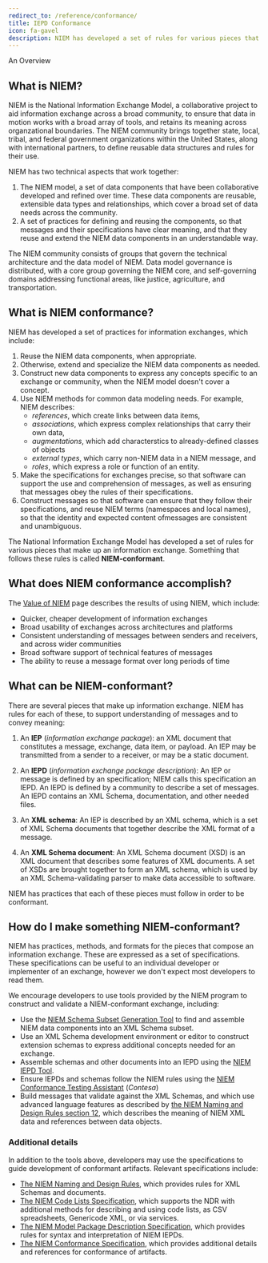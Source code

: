 ```yaml
---
redirect_to: /reference/conformance/
title: IEPD Conformance
icon: fa-gavel
description: NIEM has developed a set of rules for various pieces that make up an information exchange. Something that follows these rules is called NIEM-conformant.
---
```


An Overview

## What is NIEM?

NIEM is the National Information Exchange Model, a collaborative project to aid
information exchange across a broad community, to ensure that data in motion
works with a broad array of tools, and retains its meaning across organzational
boundaries. The NIEM community brings together state, local, tribal, and federal
government organizations within the United States, along with international
partners, to define reusable data structures and rules for their use.

NIEM has two technical aspects that work together:

1. The NIEM model, a set of data components that have been collaborative
   developed and refined over time. These data components are reusable,
   extensible data types and relationships, which cover a broad set of data
   needs across the community.
2. A set of practices for defining and reusing the components, so that messages
   and their specifications have clear meaning, and that they reuse and extend
   the NIEM data components in an understandable way.
   
The NIEM community consists of groups that govern the technical architecture and
the data model of NIEM. Data model governance is distributed, with a core group
governing the NIEM core, and self-governing domains addressing functional areas,
like justice, agriculture, and transportation.

## What is NIEM conformance?

NIEM has developed a set of practices for information exchanges, which include:

1. Reuse the NIEM data components, when appropriate.
1. Otherwise, extend and specialize the NIEM data components as needed.
1. Construct new data components to express any concepts specific to an exchange
   or community, when the NIEM model doesn't cover a concept.
1. Use NIEM methods for common data modeling needs. For example, NIEM describes:
   * *references*, which create links between data items,
   * *associations*, which express complex relationships that carry their own data,
   * *augmentations*, which add characterstics to already-defined classes of objects
   * *external types*, which carry non-NIEM data in a NIEM message, and
   * *roles*, which express a role or function of an entity.
1. Make the specifications for exchanges precise, so that software can support
   the use and comprehension of messages, as well as ensuring that messages obey
   the rules of their specifications.
1. Construct messages so that software can ensure that they follow their
   specifications, and reuse NIEM terms (namespaces and local names), so that
   the identity and expected content ofmessages are consistent and unambiguous.
   
The National Information Exchange Model has developed a set of rules for various
pieces that make up an information exchange. Something that follows these rules
is called **NIEM-conformant**.

## What does NIEM conformance accomplish?

The [Value of NIEM] page describes the results of using NIEM, which include:

* Quicker, cheaper development of information exchanges
* Broad usability of exchanges across architectures and platforms
* Consistent understanding of messages between senders and receivers, and across
  wider communities
* Broad software support of technical features of messages
* The ability to reuse a message format over long periods of time

## What can be NIEM-conformant?

There are several pieces that make up information exchange. NIEM has rules for
each of these, to support understanding of messages and to convey meaning:

1. An **IEP** (*information exchange package*): an XML document that constitutes a message,
   exchange, data item, or payload. An IEP may be transmitted from a sender to a
   receiver, or may be a static document.

1. An **IEPD** (*information exchange package description*): An IEP or message is
   defined by an specification; NIEM calls this specification an IEPD. An IEPD
   is defined by a community to describe a set of messages. An IEPD contains an
   XML Schema, documentation, and other needed files.
   
1. An **XML schema**: An IEP is described by an XML schema, which is a set of
   XML Schema documents that together describe the XML format of a message. 
   
1. An **XML Schema document**: An XML Schema document (XSD) is an XML document
   that describes some features of XML documents. A set of XSDs are brought
   together to form an XML schema, which is used by an XML Schema-validating
   parser to make data accessible to software.
   
NIEM has practices that each of these pieces must follow in order to be
conformant.

## How do I make something NIEM-conformant? 

NIEM has practices, methods, and formats for the pieces that compose an
information exchange. These are expressed as a set of specifications. These
specifications can be useful to an individual developer or implementer of an
exchange, however we don't expect most developers to read them.

We encourage developers to use tools provided by the NIEM program to construct
and validate a NIEM-conformant exchange, including:

- Use the [NIEM Schema Subset Generation Tool][SSGT] to find and assemble NIEM
  data components into an XML Schema subset.
- Use an XML Schema development environment or editor to construct extension
  schemas to express additional concepts needed for an exchange.
- Assemble schemas and other documents into an IEPD using the
  [NIEM IEPD Tool][IEPD tool].
- Ensure IEPDs and schemas follow the NIEM rules using the
  [NIEM Conformance Testing Assistant][contesa] (*Contesa*)
- Build messages that validate against the XML Schemas, and which use advanced
  language features as described by
  [the NIEM Naming and Design Rules section 12][ndr xml doc], which describes
  the meaning of NIEM XML data and references between data objects.

### Additional details

In addition to the tools above, developers may use the specifications to guide
development of conformant artifacts. Relevant specifications include:

- [The NIEM Naming and Design Rules][ndr], which provides rules for XML Schemas
  and documents.
- [The NIEM Code Lists Specification][code lists spec], which supports the NDR
  with additional methods for describing and using code lists, as CSV
  spreadsheets, Genericode XML, or via services.
- [The NIEM Model Package Description Specification][mpd spec], which provides
  rules for syntax and interpretation of NIEM IEPDs.
- [The NIEM Conformance Specification][conformance spec], which provides
  additional details and references for conformance of artifacts.

[Value of NIEM]: https://www.niem.gov/about-niem/value-niem
[SSGT]: https://tools.niem.gov/niemtools/ssgt/index.iepd
[IEPD tool]: https://tools.niem.gov/niemtools/iepdt/index.iepd
[contesa]: https://tools.niem.gov/contesa/
[ndr xml doc]: https://reference.niem.gov/niem/specification/naming-and-design-rules/4.0/niem-ndr-4.0.html#section_12
[ndr]: https://reference.niem.gov/niem/specification/naming-and-design-rules/4.0/niem-ndr-4.0.html
[mpd spec]: https://reference.niem.gov/niem/specification/model-package-description/3.0.1/model-package-description-3.0.1.html
[code lists spec]: https://reference.niem.gov/niem/specification/code-lists/4.0/niem-code-lists-4.0.html
[conformance spec]: https://reference.niem.gov/niem/specification/conformance/3.0/conformance-3.0.html
